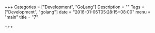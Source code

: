 +++
Categories = ["Development", "GoLang"]
Description = ""
Tags = ["Development", "golang"]
date = "2016-01-05T05:28:15+08:00"
menu = "main"
title = "7"

+++

